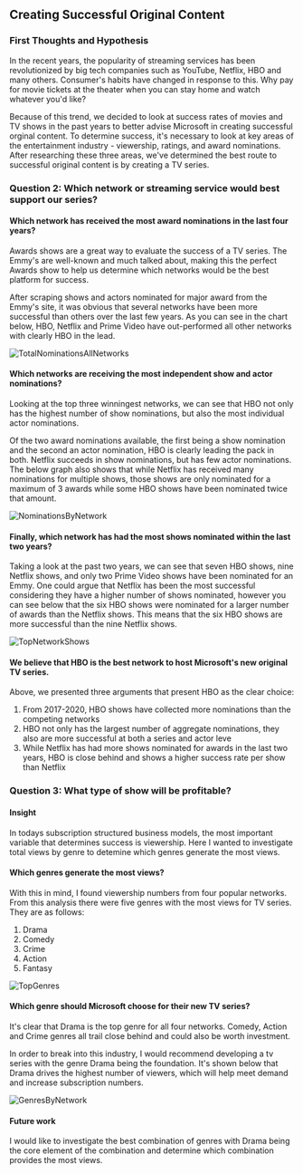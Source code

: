## Creating Successful Original Content
### First Thoughts and Hypothesis

In the recent years, the popularity of streaming services has been revolutionized by big tech companies such as YouTube, Netflix, HBO and many others. Consumer's habits have changed in response to this. Why pay for movie tickets at the theater when you can stay home and watch whatever you'd like? 

Because of this trend, we decided to look at success rates of movies and TV shows in the past years to better advise Microsoft in creating successful orginal content. To determine success, it's necessary to look at key areas of the entertainment industry - viewership, ratings, and award nominations. After researching these three areas, we've determined the best route to successful original content is by creating a TV series. 

### Question 2: Which network or streaming service would best support our series?   
#### Which network has received the most award nominations in the last four years? 

Awards shows are a great way to evaluate the success of a TV series. The Emmy's are well-known and much talked about, making this the perfect Awards show to help us determine which networks would be the best platform for success.  

After scraping shows and actors nominated for major award from the Emmy's site, it was obvious that several networks have been more successful than others over the last few years. As you can see in the chart below, HBO, Netflix and Prime Video have out-performed all other networks with clearly HBO in the lead. 

![TotalNominationsAllNetworks](https://github.com/drrausch/dsc-phase-1-project-online/blob/dana_branch/Images/TotalNominationsAllNetworks.png)

#### Which networks are receiving the most independent show and actor nominations? 

Looking at the top three winningest networks, we can see that HBO not only has the highest number of show nominations, but also the most individual actor nominations. 

Of the two award nominations available, the first being a show nomination and the second an actor nomination, HBO is clearly leading the pack in both. Netflix succeeds in show nominations, but has few actor nominations. The below graph also shows that while Netflix has received many nominations for multiple shows, those shows are only nominated for a maximum of 3 awards while some HBO shows have been nominated twice that amount.

![NominationsByNetwork](https://github.com/drrausch/dsc-phase-1-project-online/blob/dana_branch/Images/NominationsByNetwork.png)

#### Finally, which network has had the most shows nominated within the last two years? 

Taking a look at the past two years, we can see that seven HBO shows, nine Netflix shows, and only two Prime Video shows have been nominated for an Emmy. One could argue that Netflix has been the most successful considering they have a higher number of shows nominated, however you can see below that the six HBO shows were nominated for a larger number of awards than the Netflix shows. This means that the six HBO shows are more successful than the nine Netflix shows. 

![TopNetworkShows](https://github.com/drrausch/dsc-phase-1-project-online/blob/dana_branch/Images/TopNetworkShows.png)

#### We believe that HBO is the best network to host Microsoft's new original TV series.

Above, we presented three arguments that present HBO as the clear choice: 
1. From 2017-2020, HBO shows have collected more nominations than the competing networks 
2. HBO not only has the largest number of aggregate nominations, they also are more successful at both a series and actor leve 
3. While Netflix has had more shows nominated for awards in the last two years, HBO is close behind and shows a higher success rate per show than Netflix 

### Question 3: What type of show will be profitable? 
#### Insight

In todays subscription structured business models, the most important variable that determines success is viewership. Here I wanted to investigate total views by genre to detemine which genres generate the most views.

#### Which genres generate the most views? 

With this in mind, I found viewership numbers from four popular networks. From this analysis there were five genres with the most views for TV series. They are as follows:

1. Drama
2. Comedy
3. Crime
4. Action
5. Fantasy

![TopGenres](https://github.com/drrausch/dsc-phase-1-project-online/blob/dana_branch/Images/TopGenres.png)

#### Which genre should Microsoft choose for their new TV series? 

It's clear that Drama is the top genre for all four networks. Comedy, Action and Crime genres all trail close behind and could also be worth investment. 

In order to break into this industry, I would recommend developing a tv series with the genre Drama being the foundation. It's shown below that Drama drives the highest number of viewers, which will help meet demand and increase subscription numbers. 

![GenresByNetwork](https://github.com/drrausch/dsc-phase-1-project-online/blob/dana_branch/Images/GenresByNetwork.png)

#### Future work

I would like to investigate the best combination of genres with Drama being the core element of the combination and determine which combination provides the most views.